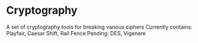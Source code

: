 # Cryptography
A set of cryptography tools for breaking various ciphers
Currently contains: Playfair, Caesar Shift, Rail Fence
Pending: DES, Vigenere
